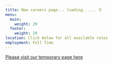 ```yaml
---
title: New careers page... loading...... 🔃
menu:
  main:
    weight: 29
  footer:
    weight: 29
location: Click below for all available roles
employment: Full Time
---
```

[P﻿lease visit our temporary page here](https://livewire-1678901160.teamtailor.com/)